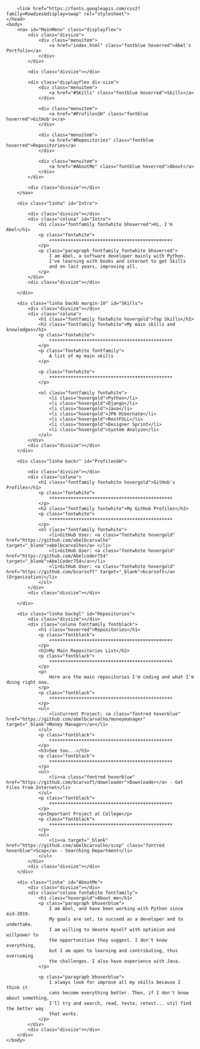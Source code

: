 <!DOCTYPE html>
<html lang="en">
    <head>
        <meta charset="UTF-8">
        <meta http-equiv="X-UA-Compatible" content="IE=edge">
        <meta name="viewport" content="width=device-width, initial-scale=1.0">
        <title>Abel's Portfolio</title>
        <link rel="stylesheet" href="css/style.css">

        <link href="https://fonts.googleapis.com/css2?family=Rowdies&display=swap" rel="stylesheet"> 
    </head>
    <body>
        <nav id="MainMenu" class="displayflex">
            <div class="divsize">
                <div class="menuitem">
                    <a href="index.html" class="fontblue hoverred">Abel's Portfolio</a>
                </div>
            </div>

            <div class="divsize"></div>

            <div class="displayflex div-size">
                <div class="menuitem">
                    <a href="#SKills" class="fontblue hoverred">Skills</a>
                </div>

                <div class="menuitem">
                    <a href="#ProfilesGH" class="fontblue hoverred">GitHub's</a>
                </div>

                <div class="menuitem">
                    <a href="#Repositories" class="fontblue hoverred">Repositories</a>
                </div>

                <div class="menuitem">
                    <a href="#AboutMe" class="fontblue hoverred">About</a>
                </div>
            </div>

            <div class="divsize"></div>
        </nav>

        <div class="linha" id="Intro">

            <div class="divsize"></div>
            <div class="coluna" id="Intro">
                <h1 class="fontfamily fontwhite bhoverred">Hi, I'm Abel</h1>
                <p class="fontwhite">
                    ++++++++++++++++++++++++++++++++++++++++++++++
                </p>
                <p class="paragraph fontfamily fontwhite bhoverred">
                    I am Abel, a software developer mainly with Python.
                    I've learning with books and internet to get Skills
                    and on last years, improving all.
                </p>
            </div>
            <div class="divsize"></div>

        </div>

        <div class="linha backb margin-10" id="SKills">
            <div class="divsize"></div>
            <div class="coluna">
                <h1 class="fontfamily fontwhite hovergold">Top Skills</h1>
                <h2 class="fontfamily fontwhite">My main skills and knowledges</h2>
                <p class="fontwhite">
                    ++++++++++++++++++++++++++++++++++++++++++++++
                </p>
                <p class="fontwhite fontfamily">
                    A list of my main skills
                </p>

                <p class="fontwhite">
                    ++++++++++++++++++++++++++++++++++++++++++++++
                </p>

                <ol class="fontfamily fontwhite">
                    <li class="hovergold">Python</li>
                    <li class="hovergold">Django</li>
                    <li class="hovergold">Java</li>
                    <li class="hovergold">JPA Hibernate</li>
                    <li class="hovergold">RestFULL</li>
                    <li class="hovergold">Designer Sprint</li>
                    <li class="hovergold">System Analyze</li>
                </ol>
            </div>
            <div class="divsize"></div>
        </div>

        <div class="linha backr" id="ProfilesGH">

            <div class="divsize"></div>
            <div class="coluna">
                <h1 class="fontfamily fontwhite hovergold">GitHub's Profiles</h1>
                <p class="fontwhite">
                    ++++++++++++++++++++++++++++++++++++++++++++++
                </p>
                <h2 class="fontfamily fontwhite">My GitHub Profiles</h2>
                <p class="fontwhite">
                    ++++++++++++++++++++++++++++++++++++++++++++++
                </p>
                <ol class="fontfamily fontwhite">
                    <li>GitHub User: <a class="fontwhite hovergold" href="https://github.com/abelbcarvalho" target="_blank">abelbcarvalho</a> </li>
                    <li>GitHub User: <a class="fontwhite hovergold" href="https://github.com/Abelcoder754" target="_blank">AbelCoder754</a></li>
                    <li>GitHub User: <a class="fontwhite hovergold" href="https://github.com/bcarsoft" target="_blank">bcarsoft</a> (Organization)</li>
                </ol>
            </div>
            <div class="divsize"></div>

        </div>

        <div class="linha backgl" id="Repositories">
            <div class="divsize"></div>
            <div class="coluna fontfamily fontblack">
                <h1 class="hoverred">Repositories</h1>
                <p class="fontblack">
                    ++++++++++++++++++++++++++++++++++++++++++++++
                </p>
                <h2>My Main Repositories List</h2>
                <p class="fontblack">
                    ++++++++++++++++++++++++++++++++++++++++++++++
                </p>
                <p>
                    Here are the main repositories I'm coding and what I'm doing right now.
                </p>
                <p class="fontblack">
                    ++++++++++++++++++++++++++++++++++++++++++++++
                </p>
                <ul>
                    <li>Current Project: <a class="fontred hoverblue" href="https://github.com/abelbcarvalho/moneymanager" target="_blank">Money Manager</a></li>
                </ul>
                <p class="fontblack">
                    ++++++++++++++++++++++++++++++++++++++++++++++
                </p>
                <h3>See too...</h3>
                <p class="fontblack">
                    ++++++++++++++++++++++++++++++++++++++++++++++
                </p>
                <ul>
                    <li><a class="fontred hoverblue" href="https://github.com/bcarsoft/downloader">Downloader</a> - Get Files From Internet</li>
                </ul>
                <p class="fontblack">
                    ++++++++++++++++++++++++++++++++++++++++++++++
                </p>
                <p>Important Project at College</p>
                <p class="fontblack">
                    ++++++++++++++++++++++++++++++++++++++++++++++
                </p>
                <ul>
                    <li><a target="_blank" href="https://github.com/abelbcarvalho/scop" class="fontred hoverblue">Scop</a> - Searching Department</li>
                </ul>
            </div>
            <div class="divsize"></div>
        </div>

        <div class="linha" id="AboutMe">
            <div class="divsize"></div>
            <div class="coluna fontwhite fontfamily">
                <h1 class="hovergold">About me</h1>
                <p class="paragraph bhoverblue">
                    I am Abel, and have been working with Python since mid-2019. 
                    My goals are set, to succeed as a developer and to undertake. 
                    I am willing to devote myself with optimism and willpower to 
                    the opportunities they suggest. I don't know everything, 
                    but I am open to learning and contributing, thus overcoming 
                    the challenges. I also have experience with Java.
                </p>

                <p class="paragraph bhoverblue">
                    I always look for improve all my skills because I think it
                    cans become everything better. Then, if I don't know about something,
                    I'll try and search, read, teste, retest... util find the better way
                    that works.
                </p>
            </div>
            <div class="divsize"></div>
        </div>
    </body>
</html>
